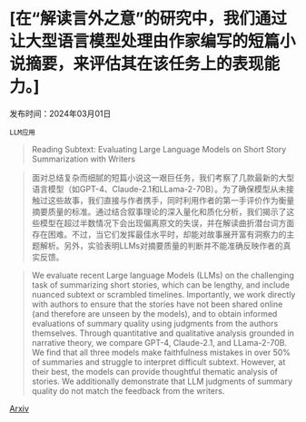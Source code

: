 # [在“解读言外之意”的研究中，我们通过让大型语言模型处理由作家编写的短篇小说摘要，来评估其在该任务上的表现能力。]

发布时间：2024年03月01日

`LLM应用`

> Reading Subtext: Evaluating Large Language Models on Short Story Summarization with Writers

> 面对总结复杂而细腻的短篇小说这一艰巨任务，我们考察了几款最新的大型语言模型（如GPT-4、Claude-2.1和LLama-2-70B）。为了确保模型从未接触过这些故事，我们直接与作者携手，同时利用作者的第一手评价作为衡量摘要质量的标准。通过结合叙事理论的深入量化和质化分析，我们揭示了这些模型在超过半数情况下会出现偏离原文的失误，并在解读曲折潜台词方面存在困难。不过，当它们发挥最佳水平时，却能对故事展开富有洞察力的主题解析。另外，实验表明LLMs对摘要质量的判断并不能准确反映作者的真实反馈。

> We evaluate recent Large language Models (LLMs) on the challenging task of summarizing short stories, which can be lengthy, and include nuanced subtext or scrambled timelines. Importantly, we work directly with authors to ensure that the stories have not been shared online (and therefore are unseen by the models), and to obtain informed evaluations of summary quality using judgments from the authors themselves. Through quantitative and qualitative analysis grounded in narrative theory, we compare GPT-4, Claude-2.1, and LLama-2-70B. We find that all three models make faithfulness mistakes in over 50% of summaries and struggle to interpret difficult subtext. However, at their best, the models can provide thoughtful thematic analysis of stories. We additionally demonstrate that LLM judgments of summary quality do not match the feedback from the writers.

[Arxiv](https://arxiv.org/abs/2403.01061)